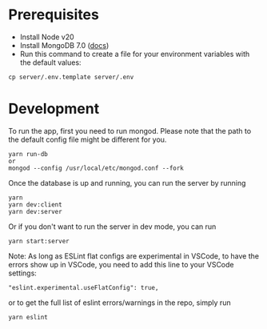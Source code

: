 # Prerequisites
- Install Node v20
- Install MongoDB 7.0 ([docs](https://www.mongodb.com/docs/manual/administration/install-community/))
- Run this command to create a file for your environment variables with the default values:
```
cp server/.env.template server/.env
```

# Development
To run the app, first you need to run mongod. Please note that the path to the default config file might be different for you.
```
yarn run-db
or
mongod --config /usr/local/etc/mongod.conf --fork
```
Once the database is up and running, you can run the server by running
```
yarn
yarn dev:client
yarn dev:server
```
Or if you don't want to run the server in dev mode, you can run
```
yarn start:server
```
Note: As long as ESLint flat configs are experimental in VSCode, to have the errors show up in VSCode, you need to add this line to your VSCode settings:
```
"eslint.experimental.useFlatConfig": true,
```
or to get the full list of eslint errors/warnings in the repo, simply run
```
yarn eslint
```
